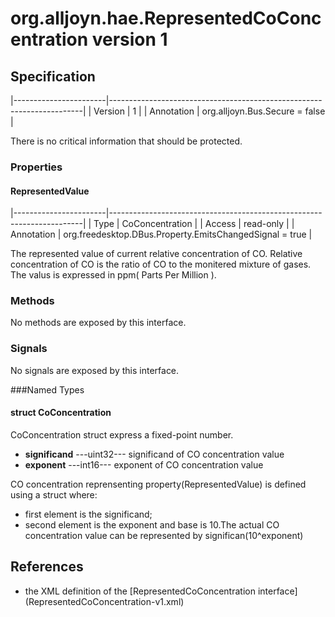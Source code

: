 # org.alljoyn.hae.RepresentedCoConcentration version 1

## Specification

|-----------------------|-----------------------------------------------------------------------|
| Version               | 1                                                                     |
| Annotation            | org.alljoyn.Bus.Secure = false                                        |

There is no critical information that should be protected.

### Properties

#### RepresentedValue

|-----------------------|-----------------------------------------------------------------------|
| Type                  | CoConcentration                                                       |
| Access                | read-only                                                             |
| Annotation            | org.freedesktop.DBus.Property.EmitsChangedSignal = true               |

The represented value of current relative concentration of CO.
Relative concentration of CO is the ratio of CO to the monitered mixture of gases.
The valus is expressed in ppm( Parts Per Million ).

### Methods

No methods are exposed by this interface.

### Signals

No signals are exposed by this interface.

###Named Types
#### struct CoConcentration
CoConcentration struct express a fixed-point number.
  * **significand**  ---uint32--- significand of CO concentration value
  * **exponent**  ---int16--- exponent of CO concentration value

CO concentration reprensenting property(RepresentedValue)
is defined using a struct where:
  * first element is the significand;
  * second element is the exponent and base is 10.The actual CO concentration 
    value can be represented by significan(10^exponent)
## References
  * the XML definition of the [RepresentedCoConcentration interface] 
    (RepresentedCoConcentration-v1.xml)

